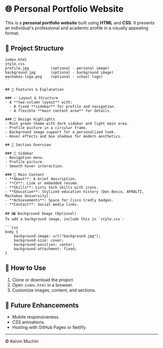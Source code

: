 
# 🌐 Personal Portfolio Website

This is a **personal portfolio website** built using **HTML** and **CSS**. It presents an individual's professional and academic profile in a visually appealing format.

## 📁 Project Structure

```
index.html
style.css
profile.jpg          (optional - personal image)
background.jpg       (optional - background image)
machakos-logo.png    (optional - school logo)
``

## 🧱 Features & Explanation

### ✅ Layout & Structure
- A **two-column layout** with:
  - A fixed **sidebar** for profile and navigation.
  - A flexible **main content area** for details.

### 🎨 Design Highlights
- Mint green theme with dark sidebar and light main area.
- Profile picture in a circular frame.
- Background image support for a personalized look.
- Hover effects and box shadows for modern aesthetics.

## 🧩 Section Overview

### 🔹 Sidebar
- Navigation menu.
- Profile picture.
- Smooth hover interaction.

### 🔹 Main Content
- **About**: A brief description.
- **CV**: Link or embedded resume.
- **Skills**: Lists tech skills with icons.
- **Education**: Stylized education history (Don Bosco, AFRALTI, Machakos University).
- **Achievements**: Space for Cisco Credly badges.
- **Contact**: Social media links.

## 🖼️ Background Image (Optional)
To add a background image, include this in `style.css`:

```css
body {
    background-image: url("background.jpg");
    background-size: cover;
    background-position: center;
    background-attachment: fixed;
}
```

## 🚀 How to Use

1. Clone or download the project.
2. Open `index.html` in a browser.
3. Customize images, content, and sections.

## 🔧 Future Enhancements
- Mobile responsiveness.
- CSS animations.
- Hosting with GitHub Pages or Netlify.

---

© Kelvin Muchiri
